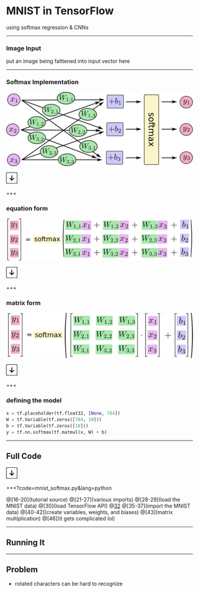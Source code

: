 # MNIST in TensorFlow
using softmax regression
& CNNs

---

### Image Input

put an image being falttened into input vector here

---

### Softmax Implementation

![Softmax](img/s1.png)

![Press Down Key](img/down-arrow.png)

+++

### equation form
![Softmax (equation form)](img/s1_eqns.png)

![Press Down Key](img/down-arrow.png)

+++

### matrix form
![Softmax (matrix form)](img/s1_matrices.png)

![Press Down Key](img/down-arrow.png)

+++

### defining the model 

```python
x = tf.placeholder(tf.float32, [None, 784])
W = tf.Variable(tf.zeros([784, 10]))
b = tf.Variable(tf.zeros([10]))
y = tf.nn.softmax(tf.matmul(x, W) + b)
```

---

## Full Code

![Press Down Key](img/down-arrow.png)

+++?code=mnist_softmax.py&lang=python

@[16-20](tutorial source)
@[21-27](various imports)
@[28-29](load the MNIST data)
@[30](load TensorFlow API)
@[32](FLAGS)
@[35-37](import the MNIST data)
@[40-42](create variables, weights, and biases)
@[43](matrix multiplication)
@[46](it gets complicated lol)

---

## Running It

---

## Problem

- rotated characters can be hard to recognize